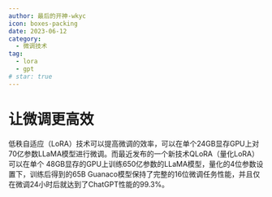 ```yaml
---
author: 最后的开神-wkyc
icon: boxes-packing
date: 2023-06-12
category:
  - 微调技术
tag:
  - lora
  - gpt
# star: true
---
```


# 让微调更高效

低秩自适应（LoRA）技术可以提高微调的效率，可以在单个24GB显存GPU上对70亿参数LLaMA模型进行微调。而最近发布的一个新技术QLoRA（量化LoRA）可以在单个 48GB显存的GPU上训练650亿参数的LLaMA模型，量化的4位参数设置下，训练后得到的65B Guanaco模型保持了完整的16位微调任务性能，并且仅在微调24小时后就达到了ChatGPT性能的99.3%。
